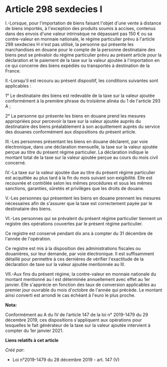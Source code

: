 # Article 298 sexdecies I

I.-Lorsque, pour l'importation de biens faisant l'objet d'une vente à distance de biens importés, à l'exception des produits
soumis à accises, contenus dans des envois d'une valeur intrinsèque ne dépassant pas 150 € ou sa contre-valeur en monnaie
nationale, le régime particulier prévu à l'article 298 sexdecies H n'est pas utilisé, la personne qui présente les
marchandises en douane pour le compte de la personne destinataire des biens peut se prévaloir du régime particulier prévu au
présent article pour la déclaration et le paiement de la taxe sur la valeur ajoutée à l'importation en ce qui concerne des
biens expédiés ou transportés à destination de la France.

II.-Lorsqu'il est recouru au présent dispositif, les conditions suivantes sont applicables :

1° Le destinataire des biens est redevable de la taxe sur la valeur ajoutée conformément à la première phrase du troisième
alinéa du 1 de l'article 293 A ;

2° La personne qui présente les biens en douane prend les mesures appropriées pour percevoir la taxe sur la valeur ajoutée
auprès du destinataire des biens préalablement à son acquittement auprès du service des douanes conformément aux dispositions
du présent article.

III.-Les personnes présentant les biens en douane déclarent, par voie électronique, dans une déclaration mensuelle, la taxe
sur la valeur ajoutée perçue au titre du présent régime particulier. La déclaration indique le montant total de la taxe sur
la valeur ajoutée perçue au cours du mois civil concerné.

IV.-La taxe sur la valeur ajoutée due au titre du présent régime particulier est acquittée au plus tard à la fin du mois
suivant son exigibilité. Elle est recouvrée et contrôlée selon les mêmes procédures et sous les mêmes sanctions, garanties,
sûretés et privilèges que les droits de douane.

V.-Les personnes qui présentent les biens en douane prennent les mesures nécessaires afin de s'assurer que la taxe est
correctement payée par le destinataire des biens.

VI.-Les personnes qui se prévalent du présent régime particulier tiennent un registre des opérations couvertes par le présent
régime particulier.

Ce registre est conservé pendant dix ans à compter du 31 décembre de l'année de l'opération.

Ce registre est mis à la disposition des administrations fiscales ou douanières, sur leur demande, par voie électronique. Il
est suffisamment détaillé pour permettre à ces dernières de vérifier l'exactitude de la déclaration de taxe sur la valeur
ajoutée mentionnée au III.

VII.-Aux fins du présent régime, la contre-valeur en monnaie nationale du montant mentionné au I est déterminée annuellement
avec effet au 1er janvier. Elle s'apprécie en fonction des taux de conversion applicables au premier jour ouvrable du mois
d'octobre de l'année qui précède. Le montant ainsi converti est arrondi le cas échéant à l'euro le plus proche.

**Nota:**

Conformément au A du IV de l’article 147 de la loi n° 2019-1479 du 29 décembre 2019, ces dispositions s'appliquent aux
opérations pour lesquelles le fait générateur de la taxe sur la valeur ajoutée intervient à compter du 1er janvier 2021.

**Liens relatifs à cet article**

_Créé par_:

  - Loi n°2019-1479 du 28 décembre 2019 - art. 147 (V)
